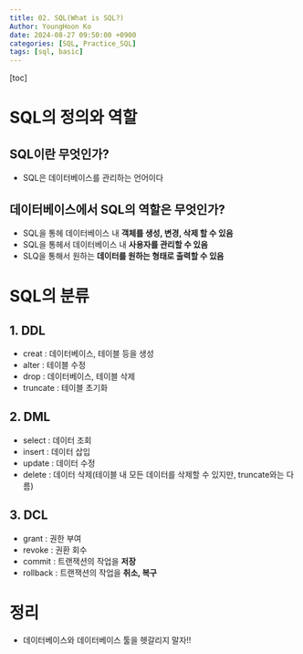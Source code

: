 ```yaml
---
title: 02. SQL(What is SQL?)
Author: YoungHoon Ko
date: 2024-08-27 09:50:00 +0900
categories: [SQL, Practice_SQL]
tags: [sql, basic]
---
```

[toc]

# SQL의 정의와 역할

## SQL이란 무엇인가?

- SQL은 데이터베이스를 관리하는 언어이다

## 데이터베이스에서 SQL의 역할은 무엇인가?

- SQL을 통헤 데이터베이스 내 **객체를 생성, 변경, 삭제 할 수 있음**
- SQL을 통헤서 데이터베이스 내 **사용자를 관리할 수 있음**
- SLQ을 통해서 원하는 **데이터를 원하는 형태로 출력할 수 있음**

# SQL의 분류

## 1. DDL

- creat : 데이터베이스, 테이블 등을 생성
- alter : 테이블 수정
- drop : 데이터베이스, 테이블 삭제
- truncate : 테이블 초기화

## 2. DML

- select : 데이터 조회
- insert : 데이터 삽입
- update : 데이터 수정
- delete : 데이터 삭제(테이블 내 모든 데이터를 삭제할 수 있지만, truncate와는 다름)

## 3. DCL

- grant : 권한 부여
- revoke : 권환 회수
- commit : 트랜잭션의 작업을 **저장**
- rollback : 트랜잭션의 작업을 **취소, 복구**

# 정리

- 데이터베이스와 데이터베이스 툴을 헷갈리지 말자!!